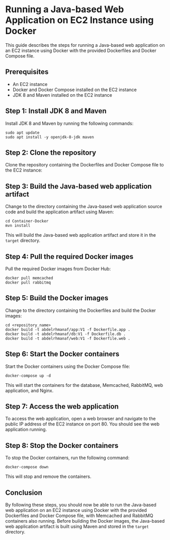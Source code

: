 # Running a Java-based Web Application on EC2 Instance using Docker

This guide describes the steps for running a Java-based web application on an EC2 instance using Docker with the provided Dockerfiles and Docker Compose file.

## Prerequisites

- An EC2 instance
- Docker and Docker Compose installed on the EC2 instance
- JDK 8 and Maven installed on the EC2 instance

## Step 1: Install JDK 8 and Maven

Install JDK 8 and Maven by running the following commands:

```
sudo apt update
sudo apt install -y openjdk-8-jdk maven
```

## Step 2: Clone the repository

Clone the repository containing the Dockerfiles and Docker Compose file to the EC2 instance:


## Step 3: Build the Java-based web application artifact

Change to the directory containing the Java-based web application source code and build the application artifact using Maven:

```
cd Container-Docker
mvn install
```

This will build the Java-based web application artifact and store it in the `target` directory.

## Step 4: Pull the required Docker images

Pull the required Docker images from Docker Hub:

```
docker pull memcached
docker pull rabbitmq
```

## Step 5: Build the Docker images

Change to the directory containing the Dockerfiles and build the Docker images:

```
cd <repository_name>
docker build -t abdelrhmanaf/app:V1 -f Dockerfile.app .
docker build -t abdelrhmanaf/db:V1 -f Dockerfile.db .
docker build -t abdelrhmanaf/web:V1 -f Dockerfile.web .
```

## Step 6: Start the Docker containers

Start the Docker containers using the Docker Compose file:

```
docker-compose up -d
```

This will start the containers for the database, Memcached, RabbitMQ, web application, and Nginx.

## Step 7: Access the web application

To access the web application, open a web browser and navigate to the public IP address of the EC2 instance on port 80. You should see the web application running.

## Step 8: Stop the Docker containers

To stop the Docker containers, run the following command:

```
docker-compose down
```

This will stop and remove the containers.

## Conclusion

By following these steps, you should now be able to run the Java-based web application on an EC2 instance using Docker with the provided Dockerfiles and Docker Compose file, with Memcached and RabbitMQ containers also running. Before building the Docker images, the Java-based web application artifact is built using Maven and stored in the `target` directory.
